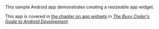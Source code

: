 This sample Android app demonstrates
creating a resizeable app widget.

This app is covered in 
[the chapter on app widgets](https://commonsware.com/Android/previews/home-screen-app-widgets)
in [*The Busy Coder's Guide to Android Development*](https://commonsware.com/Android/).

